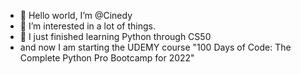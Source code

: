 - 👋 Hello world, I’m @Cinedy
- 👀 I’m interested in a lot of things.
- 🌱 I just finished learning Python through CS50 
- and now I am starting the UDEMY course "100 Days of Code: The Complete Python Pro Bootcamp for 2022"



